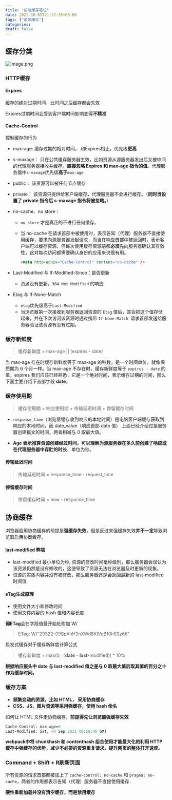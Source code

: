 ```yaml
---
title: "前端缓存笔记"
date: 2022-10-05T21:32:35+08:00
tags: ["前端缓存"]
categories:
draft: false
---
```






## 缓存分类



![image.png](https://p1-juejin.byteimg.com/tos-cn-i-k3u1fbpfcp/363f678d5e534f80a60544eb6e32a362~tplv-k3u1fbpfcp-watermark.image?)



### HTTP缓存



#### Expires

缓存的绝对过期时间，此时间之后缓存都会失效

Expires过期时间会受到客户端时间影响变得**不精准**



#### Cache-Control

控制缓存的行为

- max-age: 缓存过期的相对时间， 和Expires相比，优先级**更高**

- s-maxage： 只在公共缓存服务器生效，比如资源从源服务器发出后又被中间的代理服务器接收并缓存。**直接忽略 Expires 和 max-age 指令的值**。代理服务器中`s-maxage`优先级**高于**`max-age`

- public： 该资源可以被任何节点缓存

- private： 该资源只提供给客户端缓存，代理服务器不会进行缓存。（**同时当设置了 private 指令后 s-maxage 指令将被忽略。**）

- no-cache、no store： 

  - `no store` 才是真正的不进行任何缓存。

  - 当 no-cache 在请求首部中被使用时，表示告知（代理）服务器不直接使用缓存，要求向源服务器发起请求，而当在响应首部中被返回时，表示客户端可以缓存资源，但每次使用缓存资源前都**必须**先向服务器确认其有效性，这对每次访问都需要确认身份的应用来说很有用。

    ```html
    <meta http-equiv="Cache-Control" content="no-cache" />
    ```

- Last-Modified 与 If-Modified-Since：是否更新

  - 资源没有更新，`304 Not Modified` 的响应

- Etag 与 If-None-Match

  - `etag`优先级高于`Last-Modified `
  - 当浏览器第一次接收到服务器返回资源的 `Etag` 值后，其会把这个值存储起来，并在下次访问该资源时通过携带 `If-None-Match `请求首部发送给服务器验证该资源有没有过期。



### 缓存新鲜度



> 缓存新鲜度 = max-age || (expires - date)



当 max-age 存在时缓存新鲜度等于 max-age 的秒数，是一个时间单位，就像保质期为 6 个月一样。当 max-age 不存在时，缓存新鲜度等于 `expires - date` 的值，expires 我们应该已经熟悉，它是一个绝对时间，表示缓存过期的时间，那么下面主要介绍下首部字段 **date**。



### 缓存使用期



> 缓存使用期 = 响应使用期 + 传输延迟时间 + 停留缓存时间



- `response_time`（浏览器缓存收到响应的本地时间）是电脑客户端缓存获取到响应的本地时间，而 date_value（响应首部 date 值） 上面已经介绍过是服务器创建报文的时间，两者相减与 0 取最大值。

- **Age 表示推算资源创建经过时间，可以理解为源服务器在多久前创建了响应或在代理服务器中存贮的时长**，单位为秒。



#### 传输延迟时间

> 传输延迟时间 = response_time - request_time



#### 停留缓存时间

> 停留缓存时间 = now - response_time





## 协商缓存



浏览器启用协商缓存的前提是**强缓存失效**，但是反过来强缓存失效**并不一定**导致浏览器启用协商缓存。





#### last-modified 弊端

- last-modified 最小单位为秒, 资源的修改时间毫秒级别，那么服务器会误认为该资源仍然是没有修改的，这便导致了资源无法在浏览器及时更新的现象。
- 资源的实质内容并没有被修改，那么服务器还是会返回最新的 last-modified 时间值



#### eTag生成原理

- 使用文件大小和修改时间
- 使用文件内容的 hash 值和内容长度



**弱ETag**会在字段值最开始处附加 W/



> ETag: W/"29322-09SpAhH3nXWd8KIVqB10hSSz66"



启发式缓存对于缓存新鲜度计算公式

> 缓存新鲜度 = max(0,（**date** - **last**-modified)) * 10%



**根据响应报头中 date 与 last-modified 值之差与 0 取最大值后取其值的百分之十作为缓存时间。**



### 缓存方案



- **频繁变动的资源，比如 HTML， 采用协商缓存**
- **CSS、JS、图片资源等采用强缓存，使用 hash 命名**



如何让 HTML 文件走协商缓存，**前提得先让浏览器强缓存失效**



```perl
Cache-Control: max-age=0
Last-Modified: Sat, 04 Sep 2021 08:59:40 GMT
```



**webpack中将 chunkhash 和 contenthash 组合使用才能最大化的利用 HTTP 缓存中强缓存的优势，减少不必要的资源重复请求，提升网页的整体打开速度。**



### Command + Shift + R刷新页面

所有资源的请求首部都被加上了 `cache-control: no-cache` 和 `pragma: no-cache`，两者的作用都表示告知（代理）服务器不直接使用缓存

**硬性重新加载并没有清空缓存，而是禁用缓存**